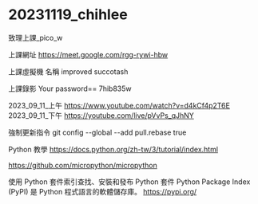 # 20231119_chihlee
致理上課_pico_w

上課網址
https://meet.google.com/rgg-rywi-hbw

上課虛擬機 名稱
improved succotash


上課錄影  Your password== 7hib835w

2023_09_11_上午 https://www.youtube.com/watch?v=d4kCf4p2T6E
2023_09_11_下午 https://youtube.com/live/pVvPs_qJhNY

強制更新指令
git config --global --add pull.rebase true

Python 教學
https://docs.python.org/zh-tw/3/tutorial/index.html

https://github.com/micropython/micropython

使用 Python 套件索引查找、安裝和發布 Python 套件
Python Package Index (PyPI) 是 Python 程式語言的軟體儲存庫。
https://pypi.org/



